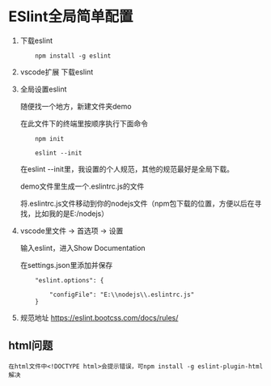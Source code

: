 # ESlint全局简单配置

1. 下载eslint

    ```
        npm install -g eslint
    ```

2. vscode扩展 下载eslint

3. 全局设置eslint

    随便找一个地方，新建文件夹demo

    在此文件下的终端里按顺序执行下面命令
    ```
        npm init 
    ```
    ```
        eslint --init
    ```
    在eslint --init里，我设置的个人规范，其他的规范最好是全局下载。

    demo文件里生成一个.eslintrc.js的文件

    将.eslintrc.js文件移动到你的nodejs文件（npm包下载的位置，方便以后在寻找，比如我的是E:/nodejs）

4. vscode里文件 -> 首选项 -> 设置 

    输入eslint，进入Show Documentation

    在settings.json里添加并保存

    ```
        "eslint.options": {
        
            "configFile": "E:\\nodejs\\.eslintrc.js"
        }
    ```

5. 规范地址  https://eslint.bootcss.com/docs/rules/

## html问题
     
    在html文件中<!DOCTYPE html>会提示错误，可npm install -g eslint-plugin-html 解决



